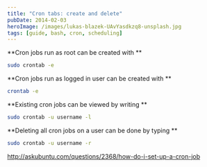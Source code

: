 ```yaml
---
title: "Cron tabs: create and delete"
pubDate: 2014-02-03
heroImage: /images/lukas-blazek-UAvYasdkzq8-unsplash.jpg
tags: [guide, bash, cron, scheduling]
---
```


**Cron jobs run as root can be created with **

```bash
sudo crontab -e
```

**Cron jobs run as logged in user can be created with **

```bash
crontab -e
```

**Existing cron jobs can be viewed by writing **

```bash
sudo crontab -u username -l
```

**Deleting all cron jobs on a user can be done by typing **

```bash
sudo crontab -u username -r
```

http://askubuntu.com/questions/2368/how-do-i-set-up-a-cron-job
